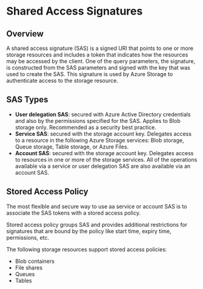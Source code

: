 # Shared Access Signatures

## Overview

A shared access signature (SAS) is a signed URI that points to one or more storage resources and includes a token that indicates how the resources may be accessed by the client. One of the query parameters, the signature, is constructed from the SAS parameters and signed with the key that was used to create the SAS. This signature is used by Azure Storage to authenticate access to the storage resource.

## SAS Types

- **User delegation SAS**: secured with Azure Active Directory credentials and also by the permissions specified for the SAS. Applies to Blob storage only. Recommended as a security best practice.
- **Service SAS**: secured with the storage account key. Delegates access to a resource in the following Azure Storage services: Blob storage, Queue storage, Table storage, or Azure Files.
- **Account SAS**: secured with the storage account key. Delegates access to resources in one or more of the storage services. All of the operations available via a service or user delegation SAS are also available via an account SAS.

## Stored Access Policy

The most flexible and secure way to use aa service or account SAS is to associate the SAS tokens with a stored access policy.

Stored access policy groups SAS and provides additional restrictions for signatures that are  bound by the policy like start time, expiry time, permissions, etc.

The following storage resources support stored access policies:

- Blob containers
- File shares
- Queues
- Tables
